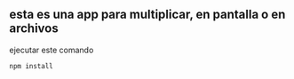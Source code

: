 ## esta es una app para multiplicar, en pantalla o en archivos


ejecutar este comando

```
npm install
```